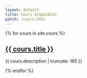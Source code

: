 ```yaml
---
layout: default
title: Cours dispoibles
patch: /cours.html
---
```


{% for cours in site.cours %}

<a href="{{ cours.url | prepend: site.baseurl }}">
  <h2>{{ cours.title }}</h2>
</a>

<p class="post-excerpt">{{ cours.description | truncate: 160 }}</p>

{% endfor %}  
